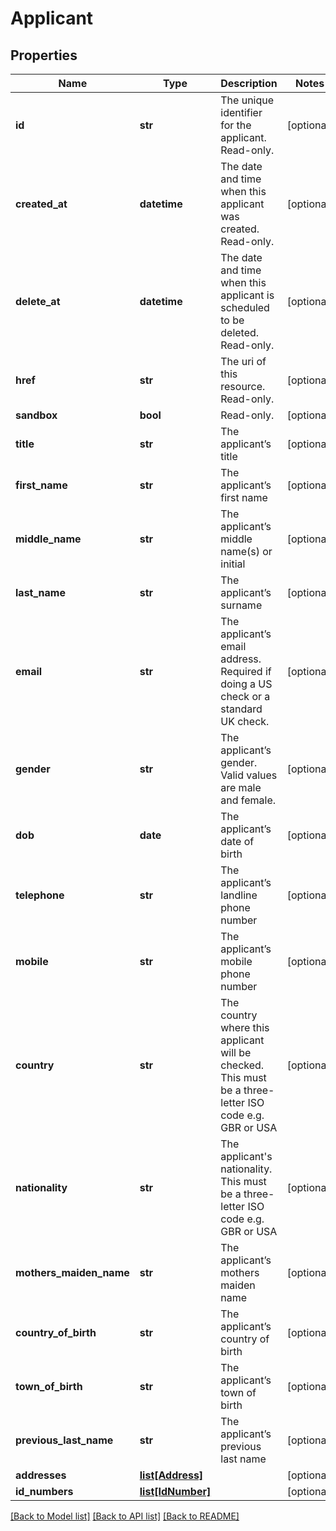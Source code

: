 # Applicant

## Properties
Name | Type | Description | Notes
------------ | ------------- | ------------- | -------------
**id** | **str** | The unique identifier for the applicant. Read-only. | [optional] 
**created_at** | **datetime** | The date and time when this applicant was created. Read-only. | [optional] 
**delete_at** | **datetime** | The date and time when this applicant is scheduled to be deleted. Read-only. | [optional] 
**href** | **str** | The uri of this resource. Read-only. | [optional] 
**sandbox** | **bool** | Read-only. | [optional] 
**title** | **str** | The applicant’s title | [optional] 
**first_name** | **str** | The applicant’s first name | [optional] 
**middle_name** | **str** | The applicant’s middle name(s) or initial | [optional] 
**last_name** | **str** | The applicant’s surname | [optional] 
**email** | **str** | The applicant’s email address. Required if doing a US check or a standard UK check. | [optional] 
**gender** | **str** | The applicant’s gender. Valid values are male and female. | [optional] 
**dob** | **date** | The applicant’s date of birth | [optional] 
**telephone** | **str** | The applicant’s landline phone number | [optional] 
**mobile** | **str** | The applicant’s mobile phone number | [optional] 
**country** | **str** | The country where this applicant will be checked. This must be a three-letter ISO code e.g. GBR or USA | [optional] 
**nationality** | **str** | The applicant&#39;s nationality. This must be a three-letter ISO code e.g. GBR or USA | [optional] 
**mothers_maiden_name** | **str** | The applicant’s mothers maiden name | [optional] 
**country_of_birth** | **str** | The applicant’s country of birth | [optional] 
**town_of_birth** | **str** | The applicant’s town of birth | [optional] 
**previous_last_name** | **str** | The applicant’s previous last name | [optional] 
**addresses** | [**list[Address]**](Address.md) |  | [optional] 
**id_numbers** | [**list[IdNumber]**](IdNumber.md) |  | [optional] 

[[Back to Model list]](../README.md#documentation-for-models) [[Back to API list]](../README.md#documentation-for-api-endpoints) [[Back to README]](../README.md)


